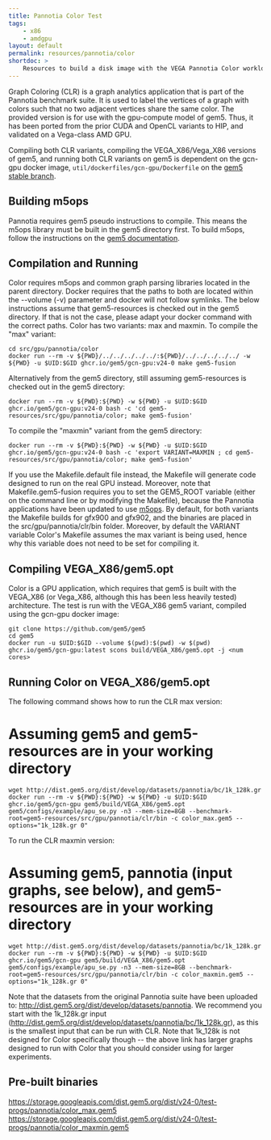 ```yaml
---
title: Pannotia Color Test
tags:
    - x86
    - amdgpu
layout: default
permalink: resources/pannotia/color
shortdoc: >
    Resources to build a disk image with the VEGA Pannotia Color workload.
---
```


Graph Coloring (CLR) is a graph analytics application that is part of the Pannotia benchmark suite.  It is used to label the vertices of a graph with colors such that no two adjacent vertices share the same color.  The provided version is for use with the gpu-compute model of gem5.  Thus, it has been ported from the prior CUDA and OpenCL variants to HIP, and validated on a Vega-class AMD GPU.

Compiling both CLR variants, compiling the VEGA_X86/Vega_X86 versions of gem5, and running both CLR variants on gem5 is dependent on the gcn-gpu docker image, `util/dockerfiles/gcn-gpu/Dockerfile` on the [gem5 stable branch](https://github.com/gem5/gem5).

## Building m5ops

Pannotia requires gem5 pseudo instructions to compile. This means the m5ops library must be built in the gem5 directory first. To build m5ops, follow the instructions on the [gem5 documentation](https://www.gem5.org/documentation/general_docs/m5ops/).

## Compilation and Running

Color requires m5ops and common graph parsing libraries located in the parent directory. Docker requires that the paths to both are located within the --volume (-v) parameter and docker will not follow symlinks. The below instructions assume that gem5-resources is checked out in the gem5 directory. If that is not the case, please adapt your docker command with the correct paths. Color has two variants: max and maxmin.  To compile the "max" variant:

```
cd src/gpu/pannotia/color
docker run --rm -v ${PWD}/../../../../../:${PWD}/../../../../../ -w ${PWD} -u $UID:$GID ghcr.io/gem5/gcn-gpu:v24-0 make gem5-fusion
```

Alternatively from the gem5 directory, still assuming gem5-resources is checked out in the gem5 directory:

```
docker run --rm -v ${PWD}:${PWD} -w ${PWD} -u $UID:$GID ghcr.io/gem5/gcn-gpu:v24-0 bash -c 'cd gem5-resources/src/gpu/pannotia/color; make gem5-fusion'
```

To compile the "maxmin" variant from the gem5 directory:

```
docker run --rm -v ${PWD}:${PWD} -w ${PWD} -u $UID:$GID ghcr.io/gem5/gcn-gpu:v24-0 bash -c 'export VARIANT=MAXMIN ; cd gem5-resources/src/gpu/pannotia/color; make gem5-fusion'
```

If you use the Makefile.default file instead, the Makefile will generate code designed to run on the real GPU instead.  Moreover, note that Makefile.gem5-fusion requires you to set the GEM5_ROOT variable (either on the command line or by modifying the Makefile), because the Pannotia applications have been updated to use [m5ops](https://www.gem5.org/documentation/general_docs/m5ops/).  By default, for both variants the Makefile builds for gfx900 and gfx902, and the binaries are placed in the src/gpu/pannotia/clr/bin folder.  Moreover, by default the VARIANT variable Color's Makefile assumes the max variant is being used, hence why this variable does not need to be set for compiling it.

## Compiling VEGA_X86/gem5.opt

Color is a GPU application, which requires that gem5 is built with the VEGA_X86 (or Vega_X86, although this has been less heavily tested) architecture.  The test is run with the VEGA_X86 gem5 variant, compiled using the gcn-gpu docker image:

```
git clone https://github.com/gem5/gem5
cd gem5
docker run -u $UID:$GID --volume $(pwd):$(pwd) -w $(pwd) ghcr.io/gem5/gcn-gpu:latest scons build/VEGA_X86/gem5.opt -j <num cores>
```

## Running Color on VEGA_X86/gem5.opt

The following command shows how to run the CLR max version:

# Assuming gem5 and gem5-resources are in your working directory
```
wget http://dist.gem5.org/dist/develop/datasets/pannotia/bc/1k_128k.gr
docker run --rm -v ${PWD}:${PWD} -w ${PWD} -u $UID:$GID ghcr.io/gem5/gcn-gpu gem5/build/VEGA_X86/gem5.opt gem5/configs/example/apu_se.py -n3 --mem-size=8GB --benchmark-root=gem5-resources/src/gpu/pannotia/clr/bin -c color_max.gem5 --options="1k_128k.gr 0"
```

To run the CLR maxmin version:

# Assuming gem5, pannotia (input graphs, see below), and gem5-resources are in your working directory
```
wget http://dist.gem5.org/dist/develop/datasets/pannotia/bc/1k_128k.gr
docker run --rm -v ${PWD}:${PWD} -w ${PWD} -u $UID:$GID ghcr.io/gem5/gcn-gpu gem5/build/VEGA_X86/gem5.opt gem5/configs/example/apu_se.py -n3 --mem-size=8GB --benchmark-root=gem5-resources/src/gpu/pannotia/clr/bin -c color_maxmin.gem5 --options="1k_128k.gr 0"
```

Note that the datasets from the original Pannotia suite have been uploaded to: <http://dist.gem5.org/dist/develop/datasets/pannotia>.  We recommend you start with the 1k_128k.gr input (<http://dist.gem5.org/dist/develop/datasets/pannotia/bc/1k_128k.gr>), as this is the smallest input that can be run with CLR.  Note that 1k_128k is not designed for Color specifically though -- the above link has larger graphs designed to run with Color that you should consider using for larger experiments.

## Pre-built binaries

<https://storage.googleapis.com/dist.gem5.org/dist/v24-0/test-progs/pannotia/color_max.gem5>
<https://storage.googleapis.com/dist.gem5.org/dist/v24-0/test-progs/pannotia/color_maxmin.gem5>
